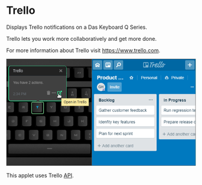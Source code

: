 # Trello

Displays Trello notifications on a Das Keyboard Q Series.

Trello lets you work more collaboratively and get more done.

For more information about Trello visit <https://www.trello.com>.

![Trello applet on a Das Keybaord Q](assets/image.png "Das Keyboard Trello applet")

This applet uses Trello [API](https://developers.trello.com/reference#introduction).

